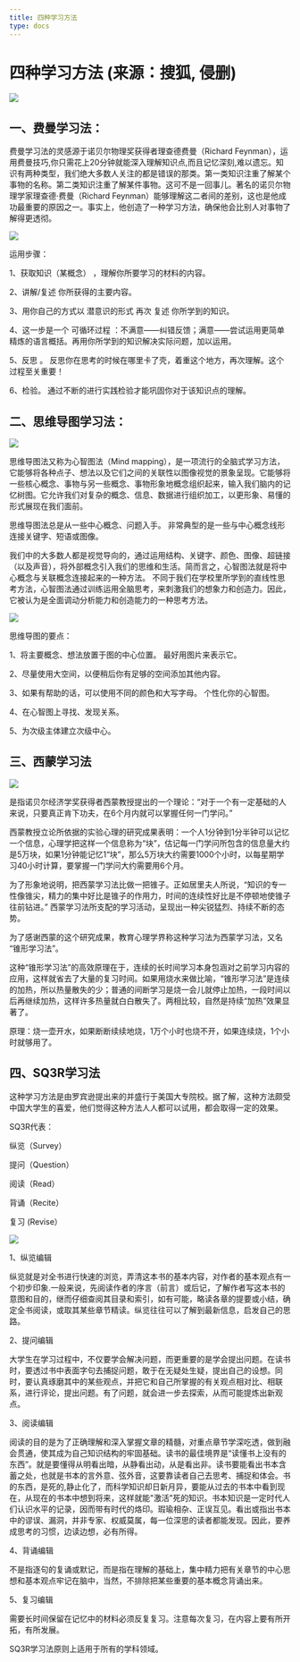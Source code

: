```yaml
---
title: 四种学习方法
type: docs
---
```


# 四种学习方法 (来源：搜狐, 侵删)

![](http://5b0988e595225.cdn.sohucs.com/images/20181009/ca63a6201ee040a8ad36b752e7227736.jpeg)

## 一、费曼学习法：

费曼学习法的灵感源于诺贝尔物理奖获得者理查德费曼（Richard Feynman），运用费曼技巧,你只需花上20分钟就能深入理解知识点,而且记忆深刻,难以遗忘。知识有两种类型，我们绝大多数人关注的都是错误的那类。第一类知识注重了解某个事物的名称。第二类知识注重了解某件事物。这可不是一回事儿。著名的诺贝尔物理学家理查德·费曼（Richard Feynman）能够理解这二者间的差别，这也是他成功最重要的原因之一。事实上，他创造了一种学习方法，确保他会比别人对事物了解得更透彻。

![](http://5b0988e595225.cdn.sohucs.com/images/20181008/0d14d16497154e04a24e7677ef479335.jpeg)

运用步骤：

1、获取知识（某概念） ，理解你所要学习的材料的内容。

2、讲解/复述 你所获得的主要内容。

3、用你自己的方式以 潜意识的形式 再次 复述 你所学到的知识。

4、这一步是一个 可循环过程 ：不满意——纠错反馈；满意——尝试运用更简单精炼的语言概括。再用你所学到的知识解决实际问题，加以运用。

5、反思 。 反思你在思考的时候在哪里卡了壳，着重这个地方，再次理解。这个过程至关重要！

6、检验。 通过不断的进行实践检验才能巩固你对于该知识点的理解。


## 二、思维导图学习法：

![](http://5b0988e595225.cdn.sohucs.com/images/20181008/eb7a0c60f90f4b279d06ee35f1369d65.jpeg)

思维导图法又称为心智图法（Mind mapping），是一项流行的全脑式学习方法，它能够将各种点子、想法以及它们之间的关联性以图像视觉的景象呈现。它能够将一些核心概念、事物与另一些概念、事物形象地概念组织起来，输入我们脑内的记忆树图。它允许我们对复杂的概念、信息、数据进行组织加工，以更形象、易懂的形式展现在我们面前。

思维导图法总是从一些中心概念、问题入手。 非常典型的是一些与中心概念线形连接关键字、短语或图像。

我们中的大多数人都是视觉导向的，通过运用结构、关键字、颜色、图像、超链接（以及声音），将外部概念引入我们的思维和生活。简而言之，心智图法就是将中心概念与关联概念连接起来的一种方法。 不同于我们在学校里所学到的直线性思考方法，心智图法通过训练运用全脑思考，来刺激我们的想象力和创造力。因此，它被认为是全面调动分析能力和创造能力的一种思考方法。

![](http://5b0988e595225.cdn.sohucs.com/images/20181008/1301c314257e4d12b177a7c776958107.jpeg)

思维导图的要点：

1、将主要概念、想法放置于图的中心位置。 最好用图片来表示它。

2、尽量使用大空间，以便稍后你有足够的空间添加其他内容。

3、如果有帮助的话，可以使用不同的颜色和大写字母。 个性化你的心智图。

4、在心智图上寻找、发现关系。

5、为次级主体建立次级中心。


## 三、西蒙学习法

![](http://5b0988e595225.cdn.sohucs.com/images/20181009/06d3e8b500a34f738d45e5b171772e8d.jpeg)

是指诺贝尔经济学奖获得者西蒙教授提出的一个理论：“对于一个有一定基础的人来说，只要真正肯下功夫，在6个月内就可以掌握任何一门学问。”

西蒙教授立论所依据的实验心理的研究成果表明：一个人1分钟到1分半钟可以记忆一个信息，心理学把这样一个信息称为“块”，估记每一门学问所包含的信息量大约是5万块，如果1分钟能记忆1“块”，那么5万块大约需要1000个小时，以每星期学习40小时计算，要掌握一门学问大约需要用6个月。

为了形象地说明，把西蒙学习法比做一把锥子。正如居里夫人所说，“知识的专一性像锥尖，精力的集中好比是锥子的作用力，时间的连续性好比是不停顿地使锥子往前钻进。” 西蒙学习法所支配的学习活动，呈现出一种尖锐猛烈、持续不断的态势。

为了感谢西蒙的这个研究成果，教育心理学界称这种学习法为西蒙学习法，又名 “锥形学习法”。

这种“锥形学习法”的高效原理在于，连续的长时间学习本身包涵对之前学习内容的应用，这样就省去了大量的复习时间。如果用烧水来做比喻，“锥形学习法”是连续的加热，所以热量散失的少；普通的间断学习是烧一会儿就停止加热，一段时间以后再继续加热，这样许多热量就白白散失了。两相比较，自然是持续“加热”效果显著了。

原理：烧一壶开水，如果断断续续地烧，1万个小时也烧不开，如果连续烧，1个小时就够用了。

## 四、SQ3R学习法

这种学习方法是由罗宾逊提出来的并盛行于美国大专院校。据了解，这种方法颇受中国大学生的喜爱，他们觉得这种方法人人都可以试用，都会取得一定的效果。

SQ3R代表：

纵览（Survey）

提问（Question）

阅读（Read）

背诵（Recite）

复习 (Revise）

![](http://5b0988e595225.cdn.sohucs.com/images/20181009/a8e0678dbc87485b9da83a451621de7a.jpeg)

1、纵览编辑

纵览就是对全书进行快速的浏览，弄清这本书的基本内容，对作者的基本观点有一个初步印象.一般来说，先阅读作者的序言（前言）或后记，了解作者写这本书的意图和目的，继而仔细查阅其目录和索引，如有可能，略读各章的提要或小结，确定全书阅读，或取其某些章节精读。纵览往往可以了解到最新信息，启发自己的思路。

2、提问编辑

大学生在学习过程中，不仅要学会解决问题，而更重要的是学会提出问题。在读书时，要透过书中表面字句去捕捉问题，敢于在无疑处生疑，提出自己的设想。同时，要认真琢磨其中的某些观点，并把它和自己所掌握的有关观点相对比、相联系，进行评论，提出问题。有了问题，就会进一步去探索，从而可能提炼出新观点。

3、阅读编辑

阅读的目的是为了正确理解和深入掌握文章的精髓，对重点章节学深吃透，做到融会贯通，使其成为自己知识结构的牢固基础。读书的最佳境界是“读懂书上没有的东西”。就是要懂得从明看出暗，从静看出动，从是看出非。读书要能看出书本含蓄之处，也就是书本的言外意、弦外音，这要靠读者自己去思考、捕捉和体会。书的东西，是死的,静止化了，而科学知识却日新月异，要能从过去的书本中看到现在，从现在的书本中想到将来，这样就能"激活"死的知识。书本知识是一定时代人们认识水平的记录，因而带有时代的烙印。瑕瑜相杂、正误互见。看出或指出书本中的谬误、漏洞，并非专家、权威莫属，每一位深思的读者都能发现。因此，要养成思考的习惯，边读边想，必有所得。

4、背诵编辑

不是指逐句的复诵或默记，而是指在理解的基础上，集中精力把有关章节的中心思想和基本观点牢记在脑中，当然，不排除把某些重要的基本概念背诵出来。

5、复习编辑

需要长时间保留在记忆中的材料必须反复复习。注意每次复习，在内容上要有所开拓，有所发展。

SQ3R学习法原则上适用于所有的学科领域。
